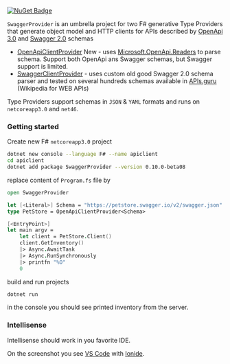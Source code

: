 
[![NuGet Badge](https://buildstats.info/nuget/SwaggerProvider?includePreReleases=true)](https://www.nuget.org/packages/SwaggerProvider)

`SwaggerProvider` is an umbrella project for two F# generative Type Providers that generate object model and HTTP clients for APIs described by [OpenApi 3.0](https://github.com/OAI/OpenAPI-Specification/blob/master/versions/3.0.2.md) and [Swagger 2.0](https://github.com/OAI/OpenAPI-Specification/blob/master/versions/2.0.md) schemas
- [OpenApiClientProvider](/OpenApiClientProvider/) <Badge type="success">New</Badge> - uses [Microsoft.OpenApi.Readers](https://www.nuget.org/packages/Microsoft.OpenApi.Readers/) to parse schema. Support both OpenApi ans Swagger schemas, but Swagger support is limited.
- [SwaggerClientProvider](/SwaggerClientProvider/) - uses custom old good Swagger 2.0 schema parser and tested on several hundreds schemas available in [APIs.guru](https://apis.guru/openapi-directory/) (Wikipedia for WEB APIs)

Type Providers support schemas in `JSON` & `YAML` formats and runs on `netcoreapp3.0` and `net46`.

### Getting started

Create new F# `netcoreapp3.0` project

```bash
dotnet new console --language F# --name apiclient
cd apiclient
dotnet add package SwaggerProvider --version 0.10.0-beta08
```

replace content of `Program.fs` file by

```fsharp
open SwaggerProvider

let [<Literal>] Schema = "https://petstore.swagger.io/v2/swagger.json"
type PetStore = OpenApiClientProvider<Schema>

[<EntryPoint>]
let main argv =
    let client = PetStore.Client()
    client.GetInventory()
    |> Async.AwaitTask
    |> Async.RunSynchronously
    |> printfn "%O"
    0
```

build and run projects

```bash
dotnet run
```

in the console you should see printed inventory from the server.

### Intellisense 

Intellisense should work in you favorite IDE.

<ImageZoom src="files/img/OpenApiClientProvider.png" />

On the screenshot you see [VS Code](https://code.visualstudio.com) with [Ionide](http://ionide.io).